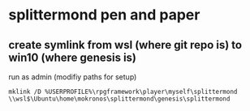 # splittermond pen and paper

## create symlink from wsl (where git repo is) to win10 (where genesis is)
run as admin (modifiy paths for setup)

```shell
mklink /D %USERPROFILE%\rpgframework\player\myself\splittermond \\wsl$\Ubuntu\home\mokronos\splittermond\genesis\splittermond
```
